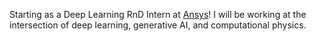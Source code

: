 Starting as a Deep Learning RnD Intern at <a href="https://www.ansys.com">Ansys</a>! I will be working at the intersection of deep learning, generative AI, and computational physics.

